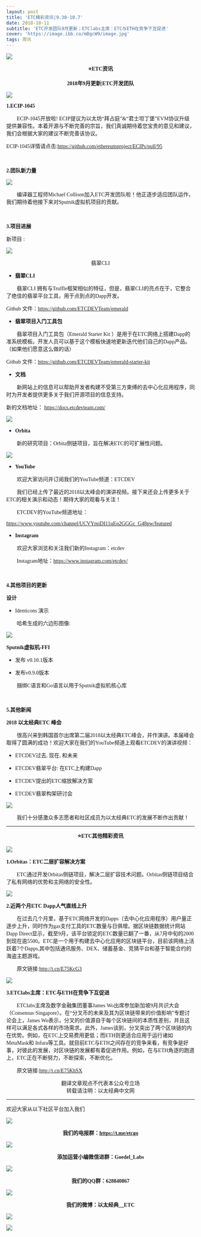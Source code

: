 ```yaml
---
layout: post
title: 'ETC精彩资讯|9.30-10.7'
date: 2018-10-11
subtitle: 'ETC开发团队9月更新；ETClabs主席：ETC与ETH在竞争下互促进'
cover: 'https://image.ibb.co/mBgcW9/image.jpg'
tags: 周讯
---
```


![](https://image.ibb.co/bs2br9/2018101115431433.png)


**<center><font face="微软雅黑">⭐ETC资讯</font></center>**

**<center><font face="微软雅黑">2018年9月更新|ETC开发团队</font></center>**

![](https://image.ibb.co/dOhL19/ETC.png)


**<font face="微软雅黑">1.ECIP-1045</font>**



&emsp;&emsp;<font face="微软雅黑">ECIP-1045开放啦! ECIP提议为以太坊“拜占庭”&“君士坦丁堡”EVM协议升级提供兼容性。本着开源与不断完善的宗旨，我们真诚期待着您宝贵的意见和建议，我们会根据大家的建议不断完善该协议。</font>

<font face="微软雅黑">ECIP-1045详情请点击:https://github.com/ethereumproject/ECIPs/pull/95</font>

<br>


**<font face="微软雅黑">2.团队新力量</font>**

![](https://image.ibb.co/hj6f19/Michael_Collison.png)

&emsp;&emsp;<font face="微软雅黑">编译器工程师Michael Collison加入ETC开发团队啦！他正逐步适应团队运作，我们期待着他接下来对Sputnik虚拟机项目的贡献。</font>

<br>

**<font face="微软雅黑">3.项目进展</font>**

<font face="微软雅黑">新项目 :</font>

![](https://image.ibb.co/iSUNEU/Emerald_CLI.png)

<center><font face="微软雅黑">翡翠CLI</font></center>

- **<font face="微软雅黑">翡翠CLI</font>**

&emsp;&emsp;<font face="微软雅黑">翡翠CLI 拥有与Truffle框架相似的特征，但是，翡翠CLI的亮点在于，它整合了绝佳的翡翠平台工具，用于点到点的Dapp开发。</font>

<font face="微软雅黑">Github 文件：https://github.com/ETCDEVTeam/emerald</font>



- **<font face="微软雅黑">翡翠项目入门工具包</font>**

&emsp;&emsp;<font face="微软雅黑">翡翠项目入门工具包（Emerald Starter Kit ）是用于在ETC网络上搭建Dapp的准系统模板。开发人员可以基于这个模板快速地更新迭代他们自己的Dapp产品。（如果他们愿意这么做的话）</font>

<font face="微软雅黑">Github 文件：https://github.com/ETCDEVTeam/emerald-starter-kit</font>


- **<font face="微软雅黑">文档</font>**

&emsp;&emsp;<font face="微软雅黑">新网站上的信息可以帮助开发者构建不受第三方束缚的去中心化应用程序，同时为开发者提供更多关于我们开源项目的信息支持。</font>

<font face="微软雅黑">新的文档地址： https://docs.etcdevteam.com/</font>


![](https://image.ibb.co/kUdtM9/Orbita.png)

- **<font face="微软雅黑">Orbita</font>**

&emsp;&emsp;<font face="微软雅黑">新的研究项目：Orbita侧链项目，旨在解决ETC的可扩展性问题。</font>


![](https://image.ibb.co/gFmPTp/YouTube.png)

- **<font face="微软雅黑">YouTube</font>**

&emsp;&emsp;<font face="微软雅黑">欢迎大家访问并订阅我们的YouTube频道：ETCDEV</font>

&emsp;&emsp;<font face="微软雅黑">我们已经上传了最近的2018以太峰会的演讲视频。接下来还会上传更多关于ETC的相关演示和动态！期待大家的观看与关注！</font>

&emsp;&emsp;<font face="微软雅黑">ETCDEV的YouTube频道地址：</font>

<font face="微软雅黑">https://www.youtube.com/channel/UCVYmiDI11qEo2GGGc_G48pw/featured</font>



- **<font face="微软雅黑">Instagram</font>**

&emsp;&emsp;<font face="微软雅黑">欢迎大家浏览和关注我们新的Instagram：etcdev</font>

&emsp;&emsp;<font face="微软雅黑">Instagram地址：https://www.instagram.com/etcdev/</font>

<br>

**<font face="微软雅黑">4.其他项目的更新</font>**        

**<font face="微软雅黑">设计</font>**

- <font face="微软雅黑">Identicons 演示</font>

&emsp;&emsp;<font face="微软雅黑">哈希生成的六边形图像:</font>


![](https://image.ibb.co/jTSng9/image.png)


**<font face="微软雅黑">Sputnik虚拟机-FFI</font>**

- <font face="微软雅黑">发布 v0.10.1版本</font>

- <font face="微软雅黑">发布v0.9.0版本</font>

&emsp;&emsp;<font face="微软雅黑">捆绑C语言和Go语言以用于Sputnik虚拟机核心库</font>

<br>

**<font face="微软雅黑">5.其他新闻</font>**

**<font face="微软雅黑">2018 以太经典ETC 峰会</font>**

&emsp;&emsp;<font face="微软雅黑">很高兴来到韩国首尔出席第二届2018以太经典ETC峰会，并作演讲。本届峰会取得了圆满的成功！欢迎大家在我们的YouTube频道上观看ETCDEV的演讲视频：</font>

- <font face="微软雅黑">ETCDEV过去, 现在, 和未来</font>

- <font face="微软雅黑">ETCDEV翡翠平台: 在ETC上构建Dapp</font>

- <font face="微软雅黑">ETCDEV提出的ETC缩放解决方案</font>

- <font face="微软雅黑">ETCDEV翡翠构架研讨会</font>

![](https://image.ibb.co/hJ9Cg9/image.jpg)

&emsp;&emsp;<font face="微软雅黑">我们十分感激众多志愿者和社区成员为以太经典ETC的发展不断作出贡献！</font>

---

**<center><font face="微软雅黑">⭐ETC其他精彩资讯</font></center>**

![](https://image.ibb.co/eVkcg9/orbita.jpg)

**<font face="微软雅黑">1.Orbitas：ETC二层扩容解决方案</font>**

&emsp;&emsp;<font face="微软雅黑">ETC通过开发Orbitas侧链项目，解决二层扩容技术问题。Orbitas侧链项目结合了私有网络的优势和主网络的安全性。</font>


![](https://image.ibb.co/iKc18p/ETC_Dapps.jpg)

**<font face="微软雅黑">2.近两个月ETC Dapp人气直线上升</font>**

&emsp;&emsp;<font face="微软雅黑">在过去几个月里，基于ETC网络开发的Dapps（去中心化应用程序）用户量正逐步上升，同时作为gas支付工具的ETC数量与日俱增。据区块链数据统计网站Dapp Direct显示，截至9月，该平台锁定的ETC数量已翻了一番，从7月中旬的2000到现在逾5500。ETC是一个用于构建去中心化应用的区块链平台，目前该网络上活跃着7个Dapps,其中包括通讯服务、DEX、储蓄基金、竞猜平台和基于智能合约的海盗主题游戏。</font>

&emsp;&emsp;<font face="微软雅黑">原文链接:http://t.cn/E75KcG3</font>

![](https://image.ibb.co/g42UuU/james_wo.jpg)

**<font face="微软雅黑">3.ETClabs主席：ETC与ETH在竞争下互促进</font>**

&emsp;&emsp;<font face="微软雅黑">ETClabs主席及数字金融集团董事James Wo出席参加新加坡9月共识大会（Consensus·Singapore）。在“分叉币的未来及其为区块链带来的价值影响”专题讨论会上，James Wo表示，分叉的价值源自于每个区块链间的本质性差别，并且这样可以满足各式各样的市场需求。此外，James谈到，分叉突出了两个区块链的内在优势。例如，在ETC上交易费用更低；而ETH则更适合应用于运行诸如MetaMask和 Infura等工具。就目前ETC与ETH之间存在的竞争来看，有竞争是好事，对彼此的发展，对区块链的发展都有着促进作用。例如，在与ETH角逐的跑道上，ETC正在不断努力，不断探索，不断优化。</font>

&emsp;&emsp;<font face="微软雅黑">原文链接:http://t.cn/E75KhSX</font>

<center><font face="微软雅黑">翻译文章观点不代表本公众号立场</font></center>

<center><font face="微软雅黑">转载请注明：以太经典中文网</font></center>

---

<font face="微软雅黑">欢迎大家从以下社区平台加入我们</font>

![](https://image.ibb.co/jcDicU/ETC.jpg)


**<center><font face="微软雅黑">我们的电报群：https://t.me/etcgo</font></center>**


![](https://image.ibb.co/dAk7EU/G.jpg)


**<center><font face="微软雅黑">添加运营小编微信进群：Goedel_Labs</font></center>**


![](https://image.ibb.co/d4RfZU/ETC_QQ3.jpg)


**<center><font face="微软雅黑">我们的QQ群：628840867</font></center>**


![](https://image.ibb.co/kLJSEU/weibo.jpg)


**<center><font face="微软雅黑">我们的微博：以太经典＿ETC</font></center>**


![](https://image.ibb.co/hfrB8p/goedel.jpg)


![](https://image.ibb.co/d4ZW8p/goedellabs.jpg)
